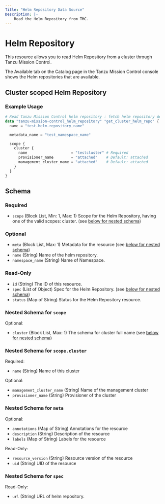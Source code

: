 ```yaml
---
Title: "Helm Repository Data Source"
Description: |-
    Read the Helm Repository from TMC.
---
```


# Helm Repository

This resource allows you to read Helm Repository from a cluster through Tanzu Mission Control.

The Available tab on the Catalog page in the Tanzu Mission Control console shows the Helm repositories that are available.

[Helm]: https://techdocs.broadcom.com/us/en/vmware-tanzu/standalone-components/tanzu-mission-control/1-4/tanzu-mission-control-documentation/tanzumc-using-GUID-2602A6A3-1FDA-4270-A76F-047FBD039ADF.html


## Cluster scoped Helm Repository

### Example Usage

```terraform
# Read Tanzu Mission Control helm repository : fetch helm repository details
data "tanzu-mission-control_helm_repository" "get_cluster_helm_repo" {
  name = "test-helm-repository_name"

  metadata_name = "test_namespace_name"

  scope {
    cluster {
      name                    = "testcluster" # Required
      provisioner_name        = "attached"    # Default: attached
      management_cluster_name = "attached"    # Default: attached
    }
  }
}
```
<!-- schema generated by tfplugindocs -->
## Schema

### Required

- `scope` (Block List, Min: 1, Max: 1) Scope for the Helm Repository, having one of the valid scopes: cluster. (see [below for nested schema](#nestedblock--scope))

### Optional

- `meta` (Block List, Max: 1) Metadata for the resource (see [below for nested schema](#nestedblock--meta))
- `name` (String) Name of the helm repository.
- `namespace_name` (String) Name of Namespace.

### Read-Only

- `id` (String) The ID of this resource.
- `spec` (List of Object) Spec for the Helm Repository. (see [below for nested schema](#nestedatt--spec))
- `status` (Map of String) Status for the Helm Repository resource.

<a id="nestedblock--scope"></a>
### Nested Schema for `scope`

Optional:

- `cluster` (Block List, Max: 1) The schema for cluster full name (see [below for nested schema](#nestedblock--scope--cluster))

<a id="nestedblock--scope--cluster"></a>
### Nested Schema for `scope.cluster`

Required:

- `name` (String) Name of this cluster

Optional:

- `management_cluster_name` (String) Name of the management cluster
- `provisioner_name` (String) Provisioner of the cluster



<a id="nestedblock--meta"></a>
### Nested Schema for `meta`

Optional:

- `annotations` (Map of String) Annotations for the resource
- `description` (String) Description of the resource
- `labels` (Map of String) Labels for the resource

Read-Only:

- `resource_version` (String) Resource version of the resource
- `uid` (String) UID of the resource


<a id="nestedatt--spec"></a>
### Nested Schema for `spec`

Read-Only:

- `url` (String) URL of helm repository.
